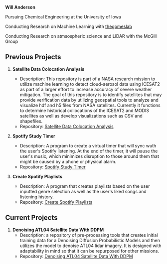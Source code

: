**Will Anderson**

Pursuing Chemical Engineering at the University of Iowa

Conducting Research on Machine Learning with [thegomeslab](https://github.com/thegomeslab)


Conducting Research on atmsospheric science and LiDAR with the McGill Group

## Previous Projects

1. **Satellite Data Colocation Analysis**
   - Description: This repository is part of a NASA research mission to utilize machine learning to detect cloud-aerosol data using ICESAT2 as part of a larger effort to increase accuracy of severe weather mitigation. The goal of this repository is to identify satellites that may provide verification data by utilizing geospatial tools to analyze and visualize hdf and h5 files from NASA satellites. Currently it functions to determine historical collocations of the ICESAT2 and MODIS satellites as well as develop visualizations such as CSV and shapefiles.
   - Repository: [Satellite Data Colocation Analysis](https://github.com/wndrsn1/MODIS-ICESAT2-Satellite-Data)

2. **Spotify Study Timer**
   - Description: A program to create a virtual timer that will sync wuth the user's Spotify listening. At the end of the timer, it will pause the user's music, which minimizes disruption to those around them that might be caused by a phone or physical alarm.
   - Repository: [Spotify Study Timer]([https://github.com/wndrsn1/Sync-Spotify-to-Timer])

3. **Create Spotify Playlists**
   - Description: A program that creates playlists based on the user inputted genre selection as well as the user's liked songs and listening history. 
   - Repository: [Create Spotify Playlists](https://github.com/wndrsn1/Create-Spotify-Playlists)

## Current Projects

1. **Denoising ATL04 Satellite Data With DDPM**
   - Description: a repository of pre-processing tools that creates initial training data for a Denoising Diffusion Probabilistic Models and then utilizes the model to denoise ATL04 lidar imagery. It is designed with adaptability in mind so that it can be repurposed for other missions.
   - Repository: [Denoising ATL04 Satellite Data With DDPM](https://github.com/wndrsn1/Denoising-ATL04-Satellite-Data-With-DDPM)
